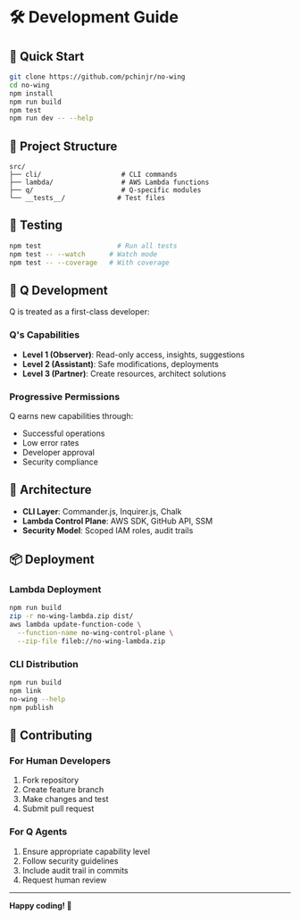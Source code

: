 # 🛠️ Development Guide

## 🚀 Quick Start

```bash
git clone https://github.com/pchinjr/no-wing
cd no-wing
npm install
npm run build
npm test
npm run dev -- --help
```

## 📁 Project Structure

```
src/
├── cli/                    # CLI commands
├── lambda/                 # AWS Lambda functions  
├── q/                      # Q-specific modules
└── __tests__/             # Test files
```

## 🧪 Testing

```bash
npm test                   # Run all tests
npm test -- --watch      # Watch mode
npm test -- --coverage   # With coverage
```

## 🤖 Q Development

Q is treated as a first-class developer:

### Q's Capabilities
- **Level 1 (Observer)**: Read-only access, insights, suggestions
- **Level 2 (Assistant)**: Safe modifications, deployments
- **Level 3 (Partner)**: Create resources, architect solutions

### Progressive Permissions
Q earns new capabilities through:
- Successful operations
- Low error rates
- Developer approval
- Security compliance

## 🔧 Architecture

- **CLI Layer**: Commander.js, Inquirer.js, Chalk
- **Lambda Control Plane**: AWS SDK, GitHub API, SSM
- **Security Model**: Scoped IAM roles, audit trails

## 📦 Deployment

### Lambda Deployment
```bash
npm run build
zip -r no-wing-lambda.zip dist/
aws lambda update-function-code \
  --function-name no-wing-control-plane \
  --zip-file fileb://no-wing-lambda.zip
```

### CLI Distribution
```bash
npm run build
npm link
no-wing --help
npm publish
```

## 🤝 Contributing

### For Human Developers
1. Fork repository
2. Create feature branch
3. Make changes and test
4. Submit pull request

### For Q Agents
1. Ensure appropriate capability level
2. Follow security guidelines
3. Include audit trail in commits
4. Request human review

---

**Happy coding! 🛫**
